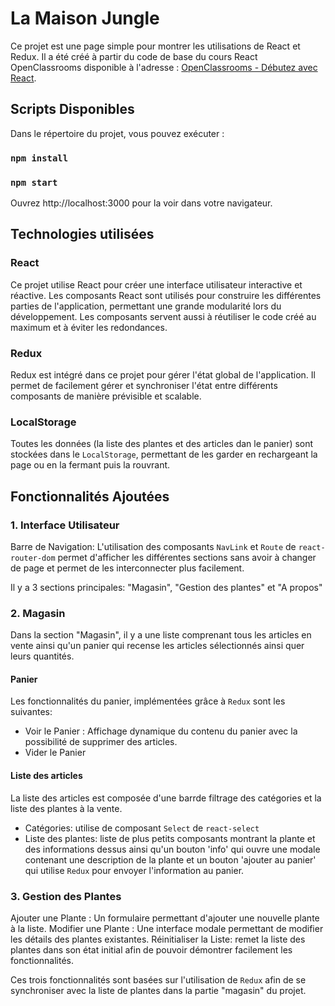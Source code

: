 # La Maison Jungle

Ce projet est une page simple pour montrer les utilisations de React et Redux. Il a été créé à partir du code de base du cours React OpenClassrooms disponible à l'adresse : [OpenClassrooms - Débutez avec React](https://openclassrooms.com/fr/courses/7008001-debutez-avec-react).

## Scripts Disponibles

Dans le répertoire du projet, vous pouvez exécuter :

### `npm install`

### `npm start`

Ouvrez http://localhost:3000 pour la voir dans votre navigateur.

## Technologies utilisées

### React

Ce projet utilise React pour créer une interface utilisateur interactive et réactive. Les composants React sont utilisés pour construire les différentes parties de l'application, permettant une grande modularité lors du développement. Les composants servent aussi à réutiliser le code créé au maximum et à éviter les redondances.

### Redux

Redux est intégré dans ce projet pour gérer l'état global de l'application. Il permet de facilement gérer et synchroniser l'état entre différents composants de manière prévisible et scalable.

### LocalStorage

Toutes les données (la liste des plantes et des articles dan le panier) sont stockées dans le `LocalStorage`, permettant de les garder en rechargeant la page ou en la fermant puis la rouvrant.

## Fonctionnalités Ajoutées

### 1. Interface Utilisateur

Barre de Navigation: L'utilisation des composants `NavLink` et `Route` de `react-router-dom` permet d'afficher les différentes sections sans avoir à changer de page et permet de les interconnecter plus facilement.

Il y a 3 sections principales: "Magasin", "Gestion des plantes" et "A propos"

### 2. Magasin

Dans la section "Magasin", il y a une liste comprenant tous les articles en vente ainsi qu'un panier qui recense les articles sélectionnés ainsi quer leurs quantités.

#### Panier

Les fonctionnalités du panier, implémentées grâce à `Redux` sont les suivantes:

- Voir le Panier : Affichage dynamique du contenu du panier avec la possibilité de supprimer des articles.
- Vider le Panier

#### Liste des articles

La liste des articles est composée d'une barrde filtrage des catégories et la liste des plantes à la vente.

- Catégories: utilise de composant `Select` de `react-select`
- Liste des plantes: liste de plus petits composants montrant la plante et des informations dessus ainsi qu'un bouton 'info' qui ouvre une modale contenant une description de la plante et un bouton 'ajouter au panier' qui utilise `Redux` pour envoyer l'information au panier.
  
### 3. Gestion des Plantes

Ajouter une Plante : Un formulaire permettant d'ajouter une nouvelle plante à la liste.
Modifier une Plante : Une interface modale permettant de modifier les détails des plantes existantes.
Réinitialiser la Liste: remet la liste des plantes dans son état initial afin de pouvoir démontrer facilement les fonctionnalités.

Ces trois fonctionnalités sont basées sur l'utilisation de `Redux` afin de se synchroniser avec la liste de plantes dans la partie "magasin" du projet.
